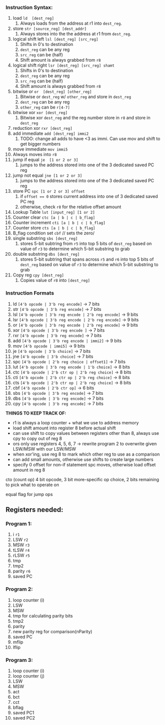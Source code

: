 ### Instruction Syntax:
1. load                     `ld  [dest_reg]`
   1. Always loads from the address at r1 into `dest_reg`.
2. store                    `str [source_reg] [dest_addr]`
   1. Always stores into the the address at r1 from `dest_reg`.
3. logical shift left       `lsl [dest_reg] [src_reg]`
   1. Shifts in 0's to destination
   2. `dest_reg` can be any reg
   3. `src_reg` can be (half)
   4. Shift amount is always grabbed from `r8`
4. logical shift right      `lsr [dest_reg] [src_reg] shamt`
   1. Shifts in 0's to destination
   2. `dest_reg` can be any reg
   3. `src_reg` can be (half)
   4. Shift amount is always grabbed from `r8`
5. bitwise or               `or  [dest_reg] [other_reg]`
   1. Bitwise or `dest_reg` w/ `other_reg` and store in `dest_reg`
   2. `dest_reg` can be any reg
   3. `other_reg` can be `r[4-7]`
6. bitwise xor              `xor [dest_reg]`
   1. Bitwise xor `dest_reg` and the reg number store in `r8` and store in `dest_reg`
7. reduction xor            `rxr [dest_reg]`
8. add immediate            `add [dest_reg] immi2`
   1. TODO: change all adds to have <3 as immi. Can use mov and shift to get bigger numbers
9.  move immediate           `mov immi5`
   2.  Always moves into `r8`
10. jump if equal           `je  [1 or 2 or 3]`
    1.  jumps to the address stored into one of the 3 dedicated saved PC reg
11. jump not equal          `jne [1 or 2 or 3]`
    1.  jumps to the address stored into one of the 3 dedicated saved PC reg
12. store PC                `spc [1 or 2 or 3] offset`
    1.  if `offset == 0` stores current address into one of 3 dedicated saved PC reg
    2.  otherwise, check `r8` for the relative offset amount
13. Lookup Table            `lut [input_reg] [1 or 2]`
14. Counter clear           `ctc [a | b | c | b_flag]`
15. Counter increment       `cti [a | b | c | b_flag]`
16. Counter store           `cts [a | b | c | b_flag]`
17. B_flag condition set    `cbf` // sets the zero/
18. single substring         `sbs [dest_reg]`
    1. stores 5-bit subtring from `r5` into top 5 bits of `dest_reg` based on value of `r3` to determine which 5-bit substring to grab 
19. double substring        `dbs [dest_reg]`
    1.  stores 5-bit subtring that spans across `r5` and `r6` into top 5 bits of `dest_reg` based on value of `r3` to determine which 5-bit substring to grab
20. Copy reg                `cpy [dest_reg]`
    1.  Copies value of `r8` into `[dest_reg]`

### Instruction Formats
1. ld       `[4'b opcode | 3'b reg encode]`                          -> 7 bits
2. str      `[4'b opcode | 3'b reg encode]`                          -> 7 bits 
3. lsl      `[4'b opcode | 3'b reg encode | 2'b reg encode]`         -> 9 bits 
4. lsr      `[4'b opcode | 3'b reg encode | 2'b reg encode]`         -> 9 bits
5. or       `[4'b opcode | 3'b reg encode | 2'b reg encode]`         -> 9 bits
6. xor      `[4'b opcode | 3'b reg encode ]`                         -> 7 bits
7. rxr      `[4'b opcode | 3'b reg encode]`                          -> 7 bits
8. add      `[4'b opcode | 3'b reg encode | immi2]`                  -> 9 bits
9. mov      `[4'b opcode | immi5]`                                   -> 9 bits
10. je      `[4'b opcode | 3'b choice]`                              -> 7 bits
10. jne     `[4'b opcode | 3'b choice]`                              -> 7 bits
11. spc     `[4'b opcode | 2'b reg choice | offset1]`                -> 7 bits
12. lut     `[4'b opcode | 3'b reg encode | 1'b choice]`             -> 8 bits
13. ctc     `[4'b opcode | 2'b ctr op | 2'b reg choice]`             -> 8 bits
13. cti     `[4'b opcode | 2'b ctr op | 2'b reg choice]`             -> 8 bits
13. cts     `[4'b opcode | 2'b ctr op | 2'b reg choice]`             -> 8 bits
13. cbf     `[4'b opcode | 2'b ctr op]`                              -> 6 bits
14. sbs     `[4'b opcode | 3'b reg encode]`                          -> 7 bits
15. dbs     `[4'b opcode | 3'b reg encode]`                          -> 7 bits
16. cpy     `[4'b opcode | 3'b reg encode]`                          -> 7 bits

**THINGS TO KEEP TRACK OF:**
- r1 is always a loop counter + what we use to address memory
- load shift amount into register 8 before actual shift
- can use shift to copy values between registers other than 8, always use cpy to copy out of reg 8
- ors only use registers 4, 5, 6, 7 -> rewrite program 2 to overwrite given LSW/MSW with our LSW/MSW
- when xor'ing, use reg 8 to mark which other reg to use as a comparison
- can add small amounts, otherwise use shifts to create large numbers
- specify 0 offset for non-if statement spc moves, otherwise load offset amount in reg 8




cto (count op)     4 bit opcode, 3 bit more-specific op choice, 2 bits remaining to pick what to operate on

equal flag for jump ops
## Registers needed:

### Program 1:
1. i        `r1`
2. LSW      `r2`    
3. MSW      `r3`
4. tLSW     `r4`
5. rLSW     `r5`
6. tmp      
7. tmp2
8. parity   `r6`
9.  saved PC

### Program 2:
1. loop counter (i)
2. LSW
3. MSW
4. tmp for calculating parity bits
5. tmp2
6. parity
7. new parity reg for comparison(nParity)
8. saved PC
9. mflip
10. lflip

### Program 3:
1. loop counter (i)
2. loop counter (j)
3. LSW
4. MSW
5. act
6. bct
7. cct
8. bflag
9. saved PC1
10. saved PC2


